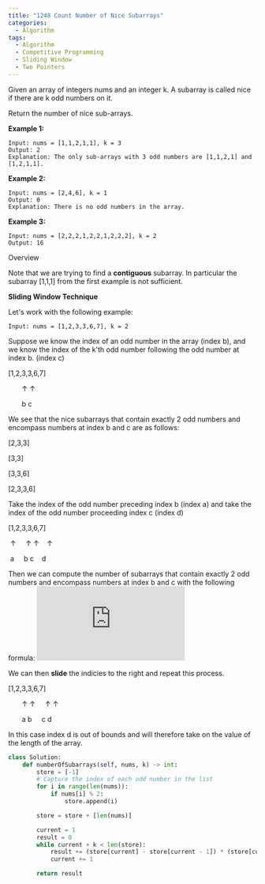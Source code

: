 ```yaml
---
title: "1248 Count Number of Nice Subarrays"
categories:
  - Algorithm
tags:
  - Algorithm
  - Competitive Programming
  - Sliding Window
  - Two Pointers
---
```


Given an array of integers nums and an integer k. A subarray is called nice if there are k odd numbers on it.

Return the number of nice sub-arrays.

**Example 1:**
```$xslt
Input: nums = [1,1,2,1,1], k = 3
Output: 2
Explanation: The only sub-arrays with 3 odd numbers are [1,1,2,1] and [1,2,1,1].
```

**Example 2:**
```$xslt
Input: nums = [2,4,6], k = 1
Output: 0
Explanation: There is no odd numbers in the array.
```

**Example 3:**
```$xslt
Input: nums = [2,2,2,1,2,2,1,2,2,2], k = 2
Output: 16
```

Overview

Note that we are trying to find a **contiguous** subarray. In particular the subarray [1,1,1] from the first example is not sufficient.


**Sliding Window Technique**

Let's work with the following example:
```$xslt
Input: nums = [1,2,3,3,6,7], k = 2
```

Suppose we know the index of an odd number in the array (index b), and we know the index of the k'th odd number following the odd number at index b. (index c)

[1,2,3,3,6,7]

&nbsp;&nbsp;&nbsp;&nbsp;&nbsp;&nbsp;&nbsp;↑&nbsp;↑&nbsp;&nbsp;&nbsp;&nbsp;&nbsp;&nbsp;&nbsp;&nbsp;&nbsp;&nbsp;&nbsp;&nbsp;&nbsp;&nbsp;&nbsp;&nbsp;

&nbsp;&nbsp;&nbsp;&nbsp;&nbsp;&nbsp;&nbsp;b&nbsp;c&nbsp;&nbsp;&nbsp;&nbsp;&nbsp;&nbsp;&nbsp;&nbsp;&nbsp;&nbsp;&nbsp;&nbsp;&nbsp;&nbsp;&nbsp;&nbsp;

We see that the nice subarrays that contain exactly 2 odd numbers and encompass numbers at index b and c are as follows:

[2,3,3]

[3,3]

[3,3,6]

[2,3,3,6]

Take the index of the odd number preceding index b (index a) and take the index of the odd number proceeding index c (index d)

[1,2,3,3,6,7]

&nbsp;↑&nbsp;&nbsp;&nbsp;&nbsp;&nbsp;↑&nbsp;↑&nbsp;&nbsp;&nbsp;&nbsp;↑

&nbsp;a&nbsp;&nbsp;&nbsp;&nbsp;&nbsp;b&nbsp;c&nbsp;&nbsp;&nbsp;&nbsp;d

Then we can compute the number of subarrays that contain  exactly 2 odd numbers and encompass numbers at index b and c with the following formula: ![equation](http://www.sciweavers.org/tex2img.php?eq=%28b%20-%20a%29%20%2A%20%28d%20-%20c%29&bc=White&fc=Black&im=jpg&fs=12&ff=arev&edit=0)

We can then **slide** the indicies to the right and repeat this process.

[1,2,3,3,6,7]

&nbsp;&nbsp;&nbsp;&nbsp;&nbsp;&nbsp;&nbsp;↑&nbsp;↑&nbsp;&nbsp;&nbsp;&nbsp;&nbsp;↑&nbsp;↑

&nbsp;&nbsp;&nbsp;&nbsp;&nbsp;&nbsp;&nbsp;a&nbsp;b&nbsp;&nbsp;&nbsp;&nbsp;&nbsp;c&nbsp;d

In this case index d is out of bounds and will therefore take on the value of  the length of the array.

```python
class Solution:
    def numberOfSubarrays(self, nums, k) -> int:
        store = [-1]
        # Capture the index of each odd number in the list
        for i in range(len(nums)):
            if nums[i] % 2:
                store.append(i)

        store = store + [len(nums)]

        current = 1
        result = 0
        while current + k < len(store):
            result += (store[current] - store[current - 1]) * (store[current + k] - store[current + k - 1])
            current += 1

        return result
```
